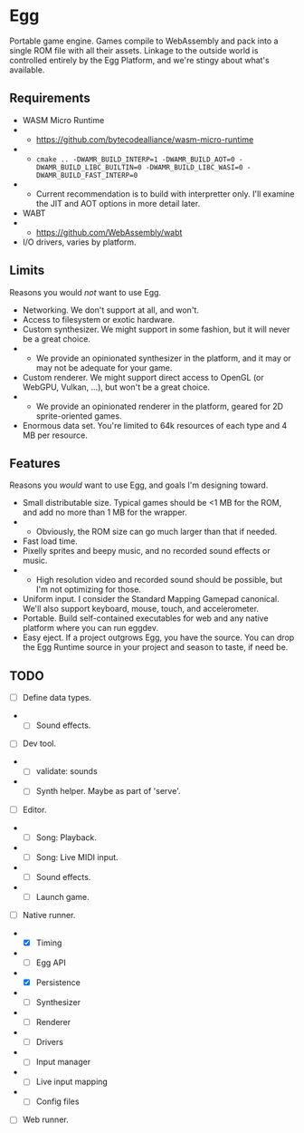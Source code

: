 # Egg

Portable game engine.
Games compile to WebAssembly and pack into a single ROM file with all their assets.
Linkage to the outside world is controlled entirely by the Egg Platform, and we're stingy about what's available.

## Requirements

- WASM Micro Runtime
- - https://github.com/bytecodealliance/wasm-micro-runtime
- - `cmake .. -DWAMR_BUILD_INTERP=1 -DWAMR_BUILD_AOT=0 -DWAMR_BUILD_LIBC_BUILTIN=0 -DWAMR_BUILD_LIBC_WASI=0 -DWAMR_BUILD_FAST_INTERP=0`
- - Current recommendation is to build with interpretter only. I'll examine the JIT and AOT options in more detail later.
- WABT
- - https://github.com/WebAssembly/wabt
- I/O drivers, varies by platform.

## Limits

Reasons you would *not* want to use Egg.

- Networking. We don't support at all, and won't.
- Access to filesystem or exotic hardware.
- Custom synthesizer. We might support in some fashion, but it will never be a great choice.
- - We provide an opinionated synthesizer in the platform, and it may or may not be adequate for your game.
- Custom renderer. We might support direct access to OpenGL (or WebGPU, Vulkan, ...), but won't be a great choice.
- - We provide an opinionated renderer in the platform, geared for 2D sprite-oriented games.
- Enormous data set. You're limited to 64k resources of each type and 4 MB per resource.

## Features

Reasons you *would* want to use Egg, and goals I'm designing toward.

- Small distributable size. Typical games should be <1 MB for the ROM, and add no more than 1 MB for the wrapper.
- - Obviously, the ROM size can go much larger than that if needed.
- Fast load time.
- Pixelly sprites and beepy music, and no recorded sound effects or music.
- - High resolution video and recorded sound should be possible, but I'm not optimizing for those.
- Uniform input. I consider the Standard Mapping Gamepad canonical. We'll also support keyboard, mouse, touch, and accelerometer.
- Portable. Build self-contained executables for web and any native platform where you can run eggdev.
- Easy eject. If a project outgrows Egg, you have the source. You can drop the Egg Runtime source in your project and season to taste, if need be.

## TODO

- [ ] Define data types.
- - [ ] Sound effects.
- [ ] Dev tool.
- - [ ] validate: sounds
- - [ ] Synth helper. Maybe as part of 'serve'.
- [ ] Editor.
- - [ ] Song: Playback.
- - [ ] Song: Live MIDI input.
- - [ ] Sound effects.
- - [ ] Launch game.
- [ ] Native runner.
- - [x] Timing
- - [ ] Egg API
- - [x] Persistence
- - [ ] Synthesizer
- - [ ] Renderer
- - [ ] Drivers
- - [ ] Input manager
- - [ ] Live input mapping
- - [ ] Config files
- [ ] Web runner.
